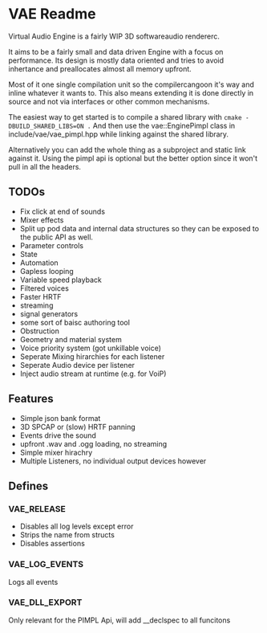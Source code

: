 # VAE Readme
Virtual Audio Engine is a fairly WIP 3D softwareaudio rendererc.

It aims to be a fairly small and data driven Engine with a focus on performance.
Its design is mostly data oriented and tries to avoid inhertance and preallocates
almost all memory upfront.

Most of it one single compilation unit so the compilercangoon it's way and inline
whatever it wants to.
This also means extending it is done directly in source and not via interfaces or other common mechanisms.

The easiest way to get started is to compile a shared library with ```cmake -DBUILD_SHARED_LIBS=ON .```
And then use the vae::EnginePimpl class in include/vae/vae_pimpl.hpp while linking against the shared library.

Alternatively you can add the whole thing as a subproject and static link against it.
Using the pimpl api is optional but the better option since it won't pull in all the headers.

## TODOs
- Fix click at end of sounds
- Mixer effects
- Split up pod data and internal data structures so they can be exposed to the public API as well.
- Parameter controls
- State
- Automation
- Gapless looping
- Variable speed playback
- Filtered voices
- Faster HRTF
- streaming
- signal generators
- some sort of baisc authoring tool
- Obstruction
- Geometry and material system
- Voice priority system (got unkillable voice)
- Seperate Mixing hirarchies for each listener
- Seperate Audio device per listener
- Inject audio stream at runtime (e.g. for VoiP)


## Features
- Simple json bank format
- 3D SPCAP or (slow) HRTF panning
- Events drive the sound
- upfront .wav and .ogg loading, no streaming
- Simple mixer hirachry
- Multiple Listeners, no individual output devices however

## Defines

### VAE_RELEASE
- Disables all log levels except error
- Strips the name from structs
- Disables assertions
### VAE_LOG_EVENTS
Logs all events

### VAE_DLL_EXPORT
Only relevant for the PIMPL Api, will add __declspec to all funcitons
